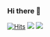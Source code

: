 ### Hi there 👋

[![Hits](https://hits.seeyoufarm.com/api/count/incr/badge.svg?url=https%3A%2F%2Fgithub.com%2FGHkar%2F&count_bg=%23B4B4B4&title_bg=%23B8A2DF&icon=angellist.svg&icon_color=%23E7E7E7&title=hits&edge_flat=false)](https://github.com/GHkar/)
<a href="https://sites.google.com/site/computernetworklab/?pli=1" target="_blank"><img src="https://img.shields.io/badge/-COMNET-B8A2DF?style=flat&logo=blockchaindotcom&logoColor=white"/></a>
<a href="https://bitcoin.org/ko/" target="_blank"><img src="https://img.shields.io/badge/-Bitcoin-B8A2DF?style=flat&logo=bitcoin&logoColor=white"/></a>



<!--
**GHkar/GHkar** is a ✨ _special_ ✨ repository because its `README.md` (this file) appears on your GitHub profile.


Here are some ideas to get you started:

- 🔭 I’m currently working on ...
- 🌱 I’m currently learning ...
- 👯 I’m looking to collaborate on ...
- 🤔 I’m looking for help with ...
- 💬 Ask me about ...
- 📫 How to reach me: ...
- 😄 Pronouns: ...
- ⚡ Fun fact: ...
-->
